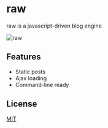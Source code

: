 # raw
raw is a javascript-driven blog engine

![raw](http://s1.momo.moda/2015/04/26/c3992e9a68c5ae12bd18488bc579b30d.png)

## Features

- Static posts
- Ajax loading
- Command-line ready

## License

[MIT](/LICENSE)